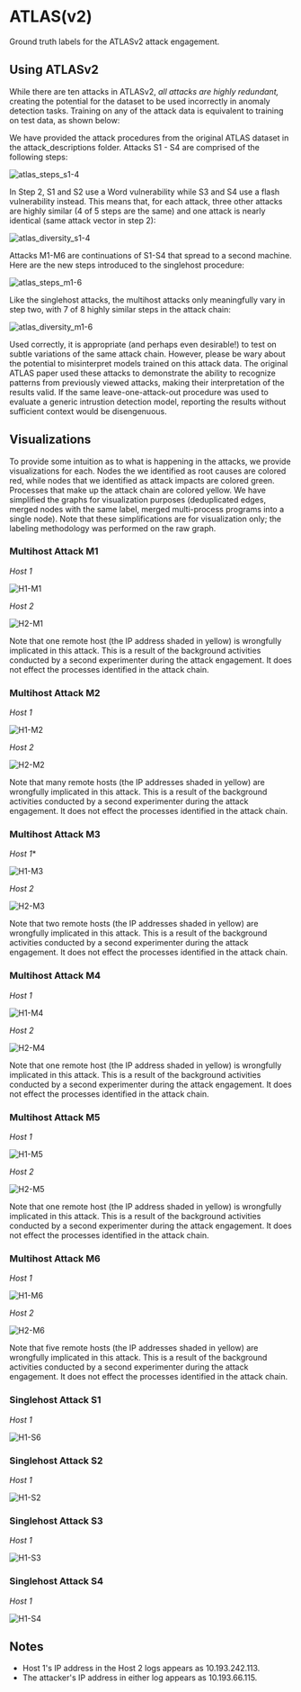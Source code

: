 # ATLAS(v2)

Ground truth labels for the ATLASv2 attack engagement.

## Using ATLASv2

While there are ten attacks in ATLASv2, *all attacks are highly redundant,* creating the potential for the dataset to be used incorrectly in anomaly detection tasks. Training on any of the attack data is equivalent to training on test data, as shown below:

We have provided the attack procedures from the original ATLAS dataset in the attack_descriptions folder. Attacks S1 - S4 are comprised of the following steps:

![atlas_steps_s1-4](imgs/atlas_steps_s1-4.png)

In Step 2, S1 and S2 use a Word vulnerability while S3 and S4 use a flash vulnerability instead. This means that, for each attack, three other attacks are highly similar (4 of 5 steps are the same) and one attack is nearly identical (same attack vector in step 2):

![atlas_diversity_s1-4](imgs/atlas_diversity_s1-4.png)

Attacks M1-M6 are continuations of S1-S4 that spread to a second machine. Here are the new steps introduced to the singlehost procedure:

![atlas_steps_m1-6](imgs/atlas_steps_m1-6.png)

Like the singlehost attacks, the multihost attacks only meaningfully vary in step two, with 7 of 8 highly similar steps in the attack chain:

![atlas_diversity_m1-6](imgs/atlas_diversity_m1-6.png)

Used correctly, it is appropriate (and perhaps even desirable!) to test on subtle variations of the same attack chain. 
However, please be wary about the potential to misinterpret models trained on this attack data.
The original ATLAS paper used these attacks to demonstrate the ability to recognize patterns from previously viewed attacks,
  making their interpretation of the results valid.
If the same leave-one-attack-out procedure was used to evaluate a generic intrustion detection model, 
  reporting the results without sufficient context would be disengenuous.

## Visualizations

To provide some intuition as to what is happening in the attacks, we provide visualizations for each. Nodes the we identified as root causes are colored red, while nodes that we identified as attack impacts are colored green. Processes that make up the attack chain are colored yellow. We have simplified the graphs for visualization purposes (deduplicated edges, merged nodes with the same label, merged multi-process programs into a single node). Note that these simplifications are for visualization only; the labeling methodology was performed on the raw graph.

### Multihost Attack M1

*Host 1*

![H1-M1](imgs/h1-m1.png)

*Host 2*

![H2-M1](imgs/h2-m1.png)

Note that one remote host (the IP address shaded in yellow) is wrongfully implicated in this attack.  This is a result of the background activities conducted by a second experimenter during the attack engagement. It does not effect the processes identified in the attack chain.

### Multihost Attack M2

*Host 1*

![H1-M2](imgs/h1-m2.png)

*Host 2*

![H2-M2](imgs/h2-m2.png)

Note that many remote hosts (the IP addresses shaded in yellow) are wrongfully implicated in this attack.  This is a result of the background activities conducted by a second experimenter during the attack engagement. It does not effect the processes identified in the attack chain.

### Multihost Attack M3

*Host 1**

![H1-M3](imgs/h1-m3.png)

*Host 2*

![H2-M3](imgs/h2-m3.png)

Note that two remote hosts (the IP addresses shaded in yellow) are wrongfully implicated in this attack.  This is a result of the background activities conducted by a second experimenter during the attack engagement. It does not effect the processes identified in the attack chain.

### Multihost Attack M4

*Host 1*

![H1-M4](imgs/h1-m4.png)

*Host 2*

![H2-M4](imgs/h2-m4.png)

Note that one remote host (the IP address shaded in yellow) is wrongfully implicated in this attack.  This is a result of the background activities conducted by a second experimenter during the attack engagement. It does not effect the processes identified in the attack chain.

### Multihost Attack M5

*Host 1*

![H1-M5](imgs/h1-m5.png)

*Host 2*

![H2-M5](imgs/h2-m5.png)

Note that one remote host (the IP address shaded in yellow) is wrongfully implicated in this attack.  This is a result of the background activities conducted by a second experimenter during the attack engagement. It does not effect the processes identified in the attack chain.

### Multihost Attack M6

*Host 1*

![H1-M6](imgs/h1-m6.png)

*Host 2*

![H2-M6](imgs/h2-m6.png)

Note that five remote hosts (the IP addresses shaded in yellow) are wrongfully implicated in this attack.  This is a result of the background activities conducted by a second experimenter during the attack engagement. It does not effect the processes identified in the attack chain.

### Singlehost Attack S1

*Host 1*

![H1-S6](imgs/h1-s1.png)

### Singlehost Attack S2

*Host 1*

![H1-S2](imgs/h1-s2.png)

### Singlehost Attack S3

*Host 1*

![H1-S3](imgs/h1-s3.png)

### Singlehost Attack S4

*Host 1*

![H1-S4](imgs/h1-s4.png)

## Notes

- Host 1's IP address in the Host 2 logs appears as 10.193.242.113.
- The attacker's IP address in either log appears as 10.193.66.115.
